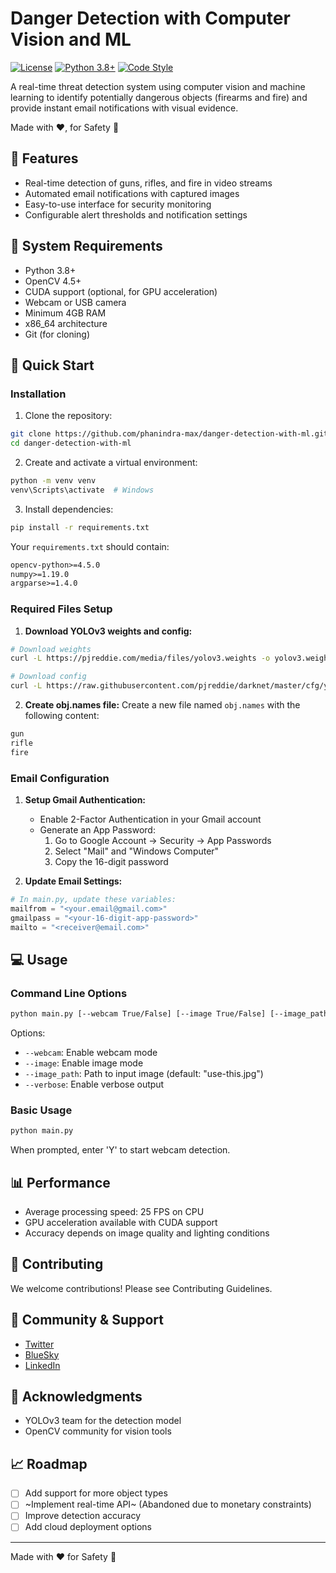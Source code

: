 # Danger Detection with Computer Vision and ML

[![License](https://img.shields.io/badge/License-MIT-blue.svg)](LICENSE)
[![Python 3.8+](https://img.shields.io/badge/python-3.8+-blue.svg)](https://www.python.org/downloads/)
[![Code Style](https://img.shields.io/badge/code%20style-black-000000.svg)](https://github.com/psf/black)

A real-time threat detection system using computer vision and machine learning to identify potentially dangerous objects (firearms and fire) and provide instant email notifications with visual evidence.


Made with ❤️, for Safety 🦺


## 🎯 Features

- Real-time detection of guns, rifles, and fire in video streams
- Automated email notifications with captured images
- Easy-to-use interface for security monitoring
- Configurable alert thresholds and notification settings

## 🌟 System Requirements

- Python 3.8+
- OpenCV 4.5+
- CUDA support (optional, for GPU acceleration)
- Webcam or USB camera
- Minimum 4GB RAM
- x86_64 architecture
- Git (for cloning)

## 🚀 Quick Start

### Installation

1. Clone the repository:
```bash
git clone https://github.com/phanindra-max/danger-detection-with-ml.git
cd danger-detection-with-ml
```

2. Create and activate a virtual environment:
```bash
python -m venv venv
venv\Scripts\activate  # Windows
```

3. Install dependencies:
```bash
pip install -r requirements.txt
```

Your `requirements.txt` should contain:
```txt
opencv-python>=4.5.0
numpy>=1.19.0
argparse>=1.4.0
```

### Required Files Setup

1. **Download YOLOv3 weights and config:**
```bash
# Download weights
curl -L https://pjreddie.com/media/files/yolov3.weights -o yolov3.weights

# Download config
curl -L https://raw.githubusercontent.com/pjreddie/darknet/master/cfg/yolov3.cfg -o yolov3.cfg
```

2. **Create obj.names file:**
Create a new file named `obj.names` with the following content:
```txt
gun
rifle
fire
```

### Email Configuration

1. **Setup Gmail Authentication:**
   - Enable 2-Factor Authentication in your Gmail account
   - Generate an App Password:
     1. Go to Google Account → Security → App Passwords
     2. Select "Mail" and "Windows Computer"
     3. Copy the 16-digit password

2. **Update Email Settings:**
```python
# In main.py, update these variables:
mailfrom = "<your.email@gmail.com>"
gmailpass = "<your-16-digit-app-password>"
mailto = "<receiver@email.com>"
```

## 💻 Usage

### Command Line Options

```bash
python main.py [--webcam True/False] [--image True/False] [--image_path PATH] [--verbose True/False]
```

Options:
- `--webcam`: Enable webcam mode
- `--image`: Enable image mode
- `--image_path`: Path to input image (default: "use-this.jpg")
- `--verbose`: Enable verbose output

### Basic Usage

```bash
python main.py
```
When prompted, enter 'Y' to start webcam detection.

## 📊 Performance

- Average processing speed: 25 FPS on CPU
- GPU acceleration available with CUDA support
- Accuracy depends on image quality and lighting conditions

## 🤝 Contributing

We welcome contributions! Please see Contributing Guidelines.

## 🌈 Community & Support

- [Twitter](https://x.com/phanindraMax)
- [BlueSky](https://bsky.app/profile/phanindra-max.bsky.social)
- [LinkedIn](https://www.linkedin.com/in/phanindra-max/)


## 🙏 Acknowledgments

- YOLOv3 team for the detection model
- OpenCV community for vision tools

## 📈 Roadmap

- [ ] Add support for more object types
- [ ] ~Implement real-time API~ (Abandoned due to monetary constraints)
- [ ] Improve detection accuracy
- [ ] Add cloud deployment options

---

Made with ❤️ for Safety 🦺
